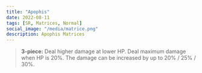 ```yaml
---
title: "Apophis"
date: 2022-08-11
tags: [SR, Matrices, Normal]
social_image: "/media/matrice.png"
description: Apophis Matrices
---
```


> **3-piece:** Deal higher damage at lower HP. Deal maximum damage when HP is 20%. The damage can be increased by up to 20% / 25% / 30%.
